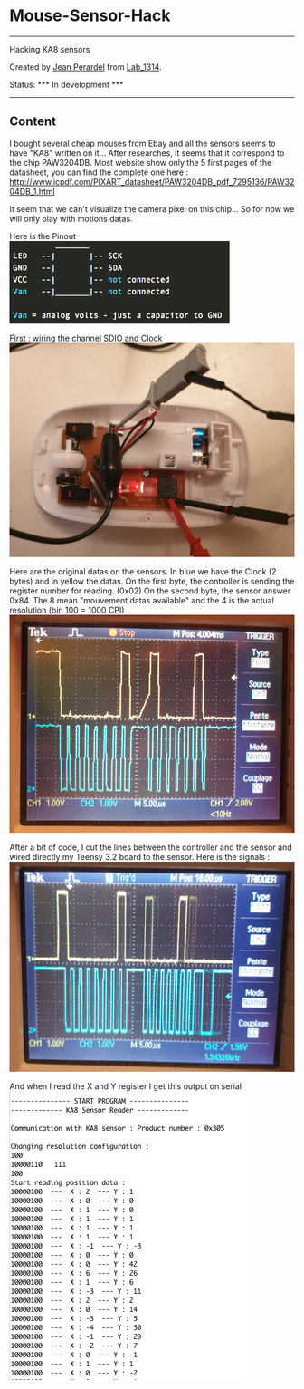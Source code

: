 # Mouse-Sensor-Hack

---

Hacking KA8 sensors


Created by [Jean Perardel](http://www.instructables.com/member/jeanotP1314/) from [Lab_1314](https://www.youtube.com/watch?v=qNliaFjvuI0&t=1s).

Status: *** In development ***

---

## Content

I bought several cheap mouses from Ebay and all the sensors seems to have "KA8" written on it... After researches, it seems that it correspond to the chip PAW3204DB. 
Most website show only the 5 first pages of the datasheet, you can find the complete one here : http://www.icpdf.com/PIXART_datasheet/PAW3204DB_pdf_7295136/PAW3204DB_1.html

It seem that we can't visualize the camera pixel on this chip... So for now we will only play with motions datas. 

Here is the Pinout
![Image of Pi](images/KA8_Pinout.png)

First : wiring the channel SDIO and Clock
![Image of Pi](images/Mouse_Hack_Wire.jpg)

Here are the original datas on the sensors. 
In blue we have the Clock (2 bytes) and in yellow the datas. On the first byte, the controller is sending the register number for reading. (0x02) 
On the second byte, the sensor answer 0x84. The 8 mean "mouvement datas available" and the 4 is the actual resolution (bin 100 = 1000 CPI) 
![Image of Pi](images/Original_read_Motion_status.png)


After a bit of code, I cut the lines between the controller and the sensor and wired directly my Teensy 3.2 board to the sensor. 
Here is the signals : 
![Image of Pi](images/Teensy_Read_Motion_status.png)

And when I read the X and Y register I get this output on serial
![Image of Pi](images/Output_On_Serial_Terminal.png)

